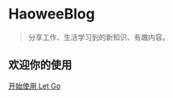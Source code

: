 <!-- _coverpage.md -->

# HaoweeBlog

> 分享工作、生活学习到的新知识、有趣内容。

## 欢迎你的使用



[开始使用 Let Go](/README.md)